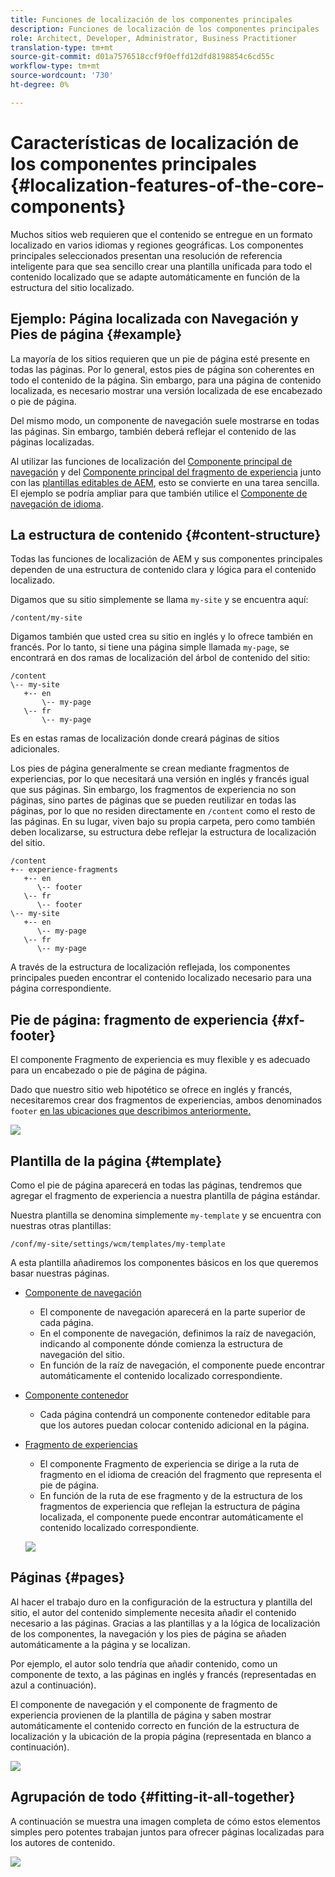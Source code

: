 ```yaml
---
title: Funciones de localización de los componentes principales
description: Funciones de localización de los componentes principales
role: Architect, Developer, Administrator, Business Practitioner
translation-type: tm+mt
source-git-commit: d01a7576518ccf9f0effd12dfd8198854c6cd55c
workflow-type: tm+mt
source-wordcount: '730'
ht-degree: 0%

---
```



# Características de localización de los componentes principales {#localization-features-of-the-core-components}

Muchos sitios web requieren que el contenido se entregue en un formato localizado en varios idiomas y regiones geográficas. Los componentes principales seleccionados presentan una resolución de referencia inteligente para que sea sencillo crear una plantilla unificada para todo el contenido localizado que se adapte automáticamente en función de la estructura del sitio localizado.

## Ejemplo: Página localizada con Navegación y Pies de página {#example}

La mayoría de los sitios requieren que un pie de página esté presente en todas las páginas. Por lo general, estos pies de página son coherentes en todo el contenido de la página. Sin embargo, para una página de contenido localizada, es necesario mostrar una versión localizada de ese encabezado o pie de página.

Del mismo modo, un componente de navegación suele mostrarse en todas las páginas. Sin embargo, también deberá reflejar el contenido de las páginas localizadas.

Al utilizar las funciones de localización del [Componente principal de navegación](/help/components/navigation.md) y del [Componente principal del fragmento de experiencia](/help/components/experience-fragment.md) junto con las [plantillas editables de AEM](https://docs.adobe.com/content/help/en/experience-manager-cloud-service/sites/authoring/features/templates.html), esto se convierte en una tarea sencilla. El ejemplo se podría ampliar para que también utilice el [Componente de navegación de idioma](/help/components/language-navigation.md).

## La estructura de contenido {#content-structure}

Todas las funciones de localización de AEM y sus componentes principales dependen de una estructura de contenido clara y lógica para el contenido localizado.

Digamos que su sitio simplemente se llama `my-site` y se encuentra aquí:

```
/content/my-site
```

Digamos también que usted crea su sitio en inglés y lo ofrece también en francés. Por lo tanto, si tiene una página simple llamada `my-page`, se encontrará en dos ramas de localización del árbol de contenido del sitio:

```
/content
\-- my-site
   +-- en
       \-- my-page
   \-- fr
       \-- my-page
```

Es en estas ramas de localización donde creará páginas de sitios adicionales.

Los pies de página generalmente se crean mediante fragmentos de experiencias, por lo que necesitará una versión en inglés y francés igual que sus páginas. Sin embargo, los fragmentos de experiencia no son páginas, sino partes de páginas que se pueden reutilizar en todas las páginas, por lo que no residen directamente en `/content` como el resto de las páginas. En su lugar, viven bajo su propia carpeta, pero como también deben localizarse, su estructura debe reflejar la estructura de localización del sitio.

```
/content
+-- experience-fragments
   +-- en
      \-- footer
   \-- fr
      \-- footer
\-- my-site
   +-- en
      \-- my-page
   \-- fr
      \-- my-page
```

A través de la estructura de localización reflejada, los componentes principales pueden encontrar el contenido localizado necesario para una página correspondiente.

## Pie de página: fragmento de experiencia {#xf-footer}

El componente Fragmento de experiencia es muy flexible y es adecuado para un encabezado o pie de página de página.

Dado que nuestro sitio web hipotético se ofrece en inglés y francés, necesitaremos crear dos fragmentos de experiencias, ambos denominados `footer` [en las ubicaciones que describimos anteriormente.](#content-structure)

![](/help/assets/screen-shot-2019-09-09-11.08.28.png)

## Plantilla de la página {#template}

Como el pie de página aparecerá en todas las páginas, tendremos que agregar el fragmento de experiencia a nuestra plantilla de página estándar.

Nuestra plantilla se denomina simplemente `my-template` y se encuentra con nuestras otras plantillas:

```
/conf/my-site/settings/wcm/templates/my-template
```

A esta plantilla añadiremos los componentes básicos en los que queremos basar nuestras páginas.

* [Componente de navegación](/help/components/navigation.md)
   * El componente de navegación aparecerá en la parte superior de cada página.
   * En el componente de navegación, definimos la raíz de navegación, indicando al componente dónde comienza la estructura de navegación del sitio.
   * En función de la raíz de navegación, el componente puede encontrar automáticamente el contenido localizado correspondiente.
* [Componente contenedor](/help/components/container.md)
   * Cada página contendrá un componente contenedor editable para que los autores puedan colocar contenido adicional en la página.
* [Fragmento de experiencias](/help/components/experience-fragment.md)
   * El componente Fragmento de experiencia se dirige a la ruta de fragmento en el idioma de creación del fragmento que representa el pie de página.
   * En función de la ruta de ese fragmento y de la estructura de los fragmentos de experiencia que reflejan la estructura de página localizada, el componente puede encontrar automáticamente el contenido localizado correspondiente.

   ![](/help/assets/screen-shot-2019-09-09-11.20.10.png)

## Páginas {#pages}

Al hacer el trabajo duro en la configuración de la estructura y plantilla del sitio, el autor del contenido simplemente necesita añadir el contenido necesario a las páginas. Gracias a las plantillas y a la lógica de localización de los componentes, la navegación y los pies de página se añaden automáticamente a la página y se localizan.

Por ejemplo, el autor solo tendría que añadir contenido, como un componente de texto, a las páginas en inglés y francés (representadas en azul a continuación).

El componente de navegación y el componente de fragmento de experiencia provienen de la plantilla de página y saben mostrar automáticamente el contenido correcto en función de la estructura de localización y la ubicación de la propia página (representada en blanco a continuación).

![](/help/assets/screen-shot-2019-09-09-11.22.14.png)

## Agrupación de todo {#fitting-it-all-together}

A continuación se muestra una imagen completa de cómo estos elementos simples pero potentes trabajan juntos para ofrecer páginas localizadas para los autores de contenido.

![](/help/assets/screen-shot-2019-09-09-11.27.58.png)
